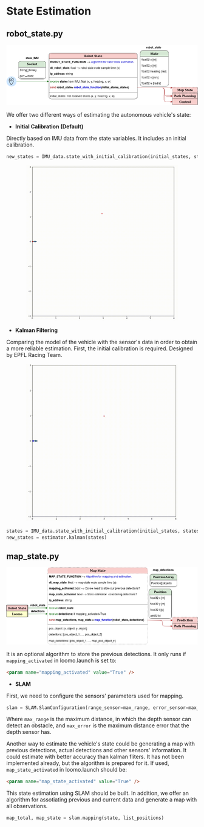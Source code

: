 # State Estimation

## robot_state.py

<center>

![alt text](./Images/Software_robot_state.png)

</center>

We offer two different ways of estimating the autonomous vehicle's state: 

* **Initial Calibration (Default)** 
 
Directly based on IMU data from the state variables. It includes an initial calibration.

``` python 
new_states = IMU_data.state_with_initial_calibration(initial_states, states)
```
<p align="center">
<img src="./Images/Robot_State_Simple.gif" alt="drawing" width="400"/>
</p>

* **Kalman Filtering** 

Comparing the model of the vehicle with the sensor's data in order to obtain a more reliable estimation. First, the initial calibration is required. Designed by EPFL Racing Team.

<p align="center">
<img src="./Images/Robot_State_EKF.gif" alt="drawing" width="400"/>
</p>

``` python 
states = IMU_data.state_with_initial_calibration(initial_states, states)
new_states = estimator.kalman(states)
```

## map_state.py

<center>

![alt text](./Images/Software_map_state.png)

</center>

It is an optional algorithm to store the previous detections. It only runs if ```mapping_activated``` in loomo.launch is set to:

```html
<param name="mapping_activated" value="True" />
``` 

* **SLAM** 

First, we need to configure the sensors' parameters used for mapping.

``` python 
slam = SLAM.SlamConfiguration(range_sensor=max_range, error_sensor=max_error)
```

Where ```max_range``` is the maximum distance, in which the depth sensor can detect an obstacle, and ```max_error``` is the maximum distance error that the depth sensor has. 

Another way to estimate the vehicle's state could be generating a map with previous detections, actual detections and other sensors' information. It could estimate with better accuracy than kalman fliters. It has not been implemented already, but the algorithm is prepared for it. If used, ```map_state_activated``` in loomo.launch should be:

```html
<param name="map_state_activated" value="True" />
``` 

This state estimation using SLAM should be built. In addition, we offer an algorithm for assotiating previous and current data and generate a map with all observations.

```python 
map_total, map_state = slam.mapping(state, list_positions)
```


